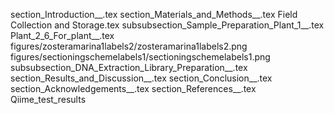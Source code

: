 section_Introduction__.tex
section_Materials_and_Methods__.tex
Field Collection and Storage.tex
subsubsection_Sample_Preparation_Plant_1__.tex
Plant_2_6_For_plant__.tex
figures/zosteramarina1labels2/zosteramarina1labels2.png
figures/sectioningschemelabels1/sectioningschemelabels1.png
subsubsection_DNA_Extraction_Library_Preparation__.tex
section_Results_and_Discussion__.tex
section_Conclusion__.tex
section_Acknowledgements__.tex
section_References__.tex
Qiime_test_results